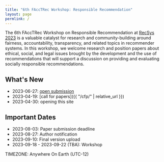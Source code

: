 ```yaml
---
title: "6th FAccTRec Workshop: Responsible Recommendation"
layout: page
permlink: /
---
```


The 6th FAccTRec Workshop on Responsible Recommendation at [RecSys 2023](https://recsys.acm.org/recsys23/) is a valuable catalyst for research and community-building around fairness, accountability, transparency, and related topics in recommender systems.
In this workshop, we welcome research and position papers about ethical, social, and legal issues brought by the development and the use of recommendations that will support a discussion on providing and evaluating socially responsible recommendations.

## What's New

* 2023-06-27: [open submission](https://easychair.org/conferences/?conf=facctrec2023)
* 2023-04-19: [call for papers]({{ "/cfp/" | relative_url }})
* 2023-04-30: opening this site

## Important Dates

- 2023-08-03: Paper submission deadline
- 2023-08-27: Author notification
- 2023-09-10: Final version upload
- 2023-09-18 - 2023-09-22 (TBA): Workshop

TIMEZONE: Anywhere On Earth (UTC-12)

<!--
## FAccT Network

The FAccTRec 2023 workshop is proudly a part of the [FAccT network](https://facctconference.org/network/), to publish and engage with fairness, accountability, and transparency scholars across connected disciplines.
-->
